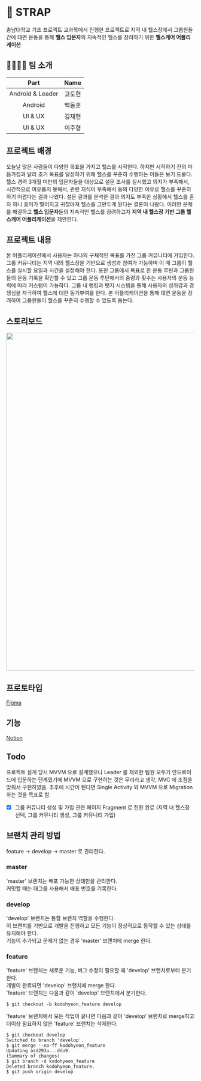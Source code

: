 
# 💪 STRAP 

충남대학교 기초 프로젝트 교과목에서 진행한 프로젝트로 지역 내 헬스장에서 그룹원들 간에 대면 운동을 통해 **헬스 입문자**의 지속적인 헬스를 장려하기 위한 **헬스케어 어플리케이션**

## 👩‍👩‍👧‍👦 팀 소개

|Part|Name|
|:-:|:-:|
|Android & Leader|고도현|
|Android|백동훈|
|UI & UX|김재현|
|UI & UX|이주형|

## 프로젝트 배경

오늘날 많은 사람들이 다양한 목표을 가지고 헬스를 시작한다. 하지만 시작하기 전의 마음가짐과 달리 초기 목표를 달성하기 위해 헬스를 꾸준히 수행하는 이들은 보기 드물다. 헬스 경력 3개월 미만의 입문자들을 대상으로 설문 조사를 실시했고 의지가 부족해서, 시간적으로 여유롭지 못해서, 관련 지식이 부족해서 등의 다양한 이유로 헬스를 꾸준히 하기 어렵다는 결과 나왔다. 설문 결과를 분석한 결과 의지도 부족한 상황에서 헬스를 혼자 하니 흥미가 떨어지고 귀찮아져 헬스를 그만두게 된다는 결론이 나왔다. 이러한 문제를 해결하고 **헬스 입문자**들의 지속적인 헬스를 장려하고자 **지역 내 헬스장 기반 그룹 헬스케어 어플리케이션**을 제안한다.

## 프로젝트 내용

본 어플리케이션에서 사용자는 하나의 구체적인 목표를 가진 그룹 커뮤니티에 가입한다. 그룹 커뮤니티는 지역 내의 헬스장을 기반으로 생성과 참여가 가능하며 이 때 그룹이 헬스를 실시할 요일과 시간을 설정해야 한다. 또한 그룹에서 목표로 한 운동 루틴과 그룹원들의 운동 기록을 확인할 수 있고 그룹 운동 루틴에서의 중량과 횟수는 사용자의 운동 능력에 따라 커스텀이 가능하다. 그룹 내 랭킹과 뱃지 시스템을 통해 사용자의 성취감과 경쟁심을 자극하여 헬스에 대한 동기부여를 한다. 본 어플리케이션을 통해 대면 운동을 장려하여 그룹원들이 헬스를 꾸준히 수행할 수 있도록 돕는다.

## 스토리보드


<div align="center">
<image src="https://cdn.discordapp.com/attachments/951723769087541271/960187176178565140/2e0faf9d2a30d706.jpeg" height="900" width="800"/>
</div>

## 프로토타입

[Figma](https://www.figma.com/file/b9UqOfKz3meDP9q1bB0YON/Untitled?node-id=0%3A1)

## 기능

[Notion](https://even-hardboard-7c6.notion.site/bf402c20ef1d40ac9d140640db39ecbe?v=69e09ed806fe49689ee1ea46f7d0a943)

## Todo

프로젝트 설계 당시 MVVM 으로 설계했으나 Leader 를 제외한 팀원 모두가 안드로이드에 입문하는 단계였기에 MVVM 으로 구현하는 것은 무리라고 생각, MVC 에 초점을 맞춰서 구현하였음. 추후에 시간이 된다면 Single Activity 와 MVVM 으로 Migration 하는 것을 목표로 함.

 - [x] 그룹 커뮤니티 생성 및 가입 관련 페이지 Fragment 로 전환 완료
       (지역 내 헬스장 선택, 그룹 커뮤니티 생성, 그룹 커뮤니티 가입)

## 브랜치 관리 방법
feature -> develop -> master 로 관리한다.

### master
'master' 브랜치는 배포 가능한 상태만을 관리한다.  
커밋할 때는 태그를 사용해서 배포 번호를 기록한다.

### develop
'develop' 브랜치는 통합 브랜치 역할을 수행한다.  
이 브랜치를 기반으로 개발을 진행하고 모든 기능이 정상적으로 동작할 수 있는 상태를 유지해야 한다.  
기능이 추가되고 문제가 없는 경우 'master' 브랜치에 merge 한다.

### feature
'feature' 브랜치는 새로운 기능, 버그 수정이 필요할 때 'develop' 브랜치로부터 분기한다.  
개발이 완료되면 'develop' 브랜치에 merge 한다.  
'feature' 브랜치는 다음과 같이 'develop' 브랜치에서 분기한다.

```
$ git checkout -b kodohyeon_feature develop
```

'feature' 브랜치에서 모든 작업이 끝나면 다음과 같이 'develop' 브랜치로 merge하고 더이상 필요하지 않은 'feature' 브랜치는 삭제한다.

```
$ git checkout develop
Switched to branch 'develop'.
$ git merge --no-ff kodohyeon_feature
Updating asd293u...ddu9.
(Summary of changes)
$ git branch -d kodohyeon_feature
Deleted branch kodohyeon_feature.
$ git push origin develop
```
